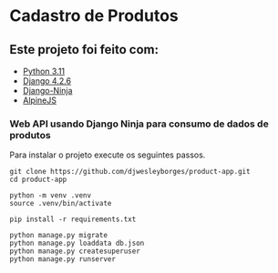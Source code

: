 # Cadastro de Produtos

## Este projeto foi feito com:

* [Python 3.11](https://www.python.org/)
* [Django 4.2.6](https://www.djangoproject.com/)
* [Django-Ninja](https://django-ninja.rest-framework.com/)
* [AlpineJS](https://alpinejs.dev/)


### Web API usando Django Ninja para consumo de dados de produtos

Para instalar o projeto execute os seguintes passos.

```
git clone https://github.com/djwesleyborges/product-app.git
cd product-app

python -m venv .venv
source .venv/bin/activate

pip install -r requirements.txt

python manage.py migrate
python manage.py loaddata db.json
python manage.py createsuperuser
python manage.py runserver
```
